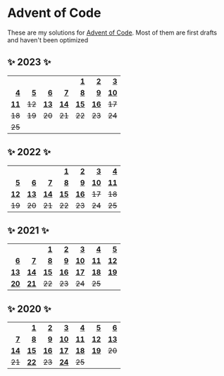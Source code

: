 # Advent of Code

These are my solutions for [Advent of Code][AoC].
Most of them are first drafts and haven't been optimized

[AoC]: https://adventofcode.com/

## ✨ 2023 ✨

|          |          |          |          |          |          |          |
| -------: | -------: | -------: | -------: | -------: | -------: | -------: |
|          |          |          |          | **[1][23-1]** | **[2][23-2]** | **[3][23-3]** |
| **[4][23-4]** | **[5][23-5]** | **[6][23-6]** | **[7][23-7]** | **[8][23-8]** | **[9][23-9]** | **[10][23-10]** |
| **[11][23-11]** | ~~12~~ | **[13][23-13]** | **[14][23-14]** | **[15][23-15]** | **[16][23-16]** | ~~17~~ |
| ~~18~~ | ~~19~~ | ~~20~~ | ~~21~~ | ~~22~~ | ~~23~~ | ~~24~~ |
| ~~25~~ | | | | | | |

[23-1]: 2023/src/bin/day-1.rs
[23-2]: 2023/src/bin/day-2.rs
[23-3]: 2023/src/bin/day-3.rs
[23-4]: 2023/src/bin/day-4.rs
[23-5]: 2023/src/bin/day-5.rs
[23-6]: 2023/src/bin/day-6.rs
[23-7]: 2023/src/bin/day-7.rs
[23-8]: 2023/src/bin/day-8.rs
[23-9]: 2023/src/bin/day-9.rs
[23-10]: 2023/src/bin/day-10.rs
[23-11]: 2023/src/bin/day-11.rs
[23-13]: 2023/src/bin/day-13.rs
[23-14]: 2023/src/bin/day-14.rs
[23-15]: 2023/src/bin/day-15.rs
[23-16]: 2023/src/bin/day-16.rs

## ✨ 2022 ✨

[22-1]: 2022/src/bin/day-1.rs
[22-2]: 2022/src/bin/day-2.rs
[22-3]: 2022/src/bin/day-3.rs
[22-4]: 2022/src/bin/day-4.rs
[22-5]: 2022/src/bin/day-5.rs
[22-6]: 2022/src/bin/day-6.rs
[22-7]: 2022/src/bin/day-7.rs
[22-8]: 2022/src/bin/day-8.rs
[22-9]: 2022/src/bin/day-9.rs
[22-10]: 2022/src/bin/day-10.rs
[22-11]: 2022/src/bin/day-11.rs
[22-12]: 2022/src/bin/day-12.rs
[22-13]: 2022/src/bin/day-13.rs
[22-14]: 2022/src/bin/day-14.rs
[22-15]: 2022/src/bin/day-15.rs
[22-16]: 2022/src/bin/day-16.rs

|          |          |          |          |          |          |          |
| -------: | -------: | -------: | -------: | -------: | -------: | -------: |
|          |          |          | **[1][22-1]** | **[2][22-2]** | **[3][22-3]** | **[4][22-4]** |
| **[5][22-5]** | **[6][22-6]** | **[7][22-7]** | **[8][22-8]** | **[9][22-9]** | **[10][22-10]** | **[11][22-11]** |
| **[12][22-12]** | **[13][22-13]** | **[14][22-14]** | **[15][22-15]** | **[16][22-16]** | ~~17~~ | ~~18~~ |
| ~~19~~ | ~~20~~ | ~~21~~ | ~~22~~ | ~~23~~ | ~~24~~ | ~~25~~ |

## ✨ 2021 ✨

[21-1]: 2021/src/bin/day-1.rs
[21-2]: 2021/src/bin/day-2.rs
[21-3]: 2021/src/bin/day-3.rs
[21-4]: 2021/src/bin/day-4.rs
[21-5]: 2021/src/bin/day-5.rs
[21-6]: 2021/src/bin/day-6.rs
[21-7]: 2021/src/bin/day-7.rs
[21-8]: 2021/src/bin/day-8.rs
[21-9]: 2021/src/bin/day-9.rs
[21-10]: 2021/src/bin/day-10.rs
[21-11]: 2021/src/bin/day-11.rs
[21-12]: 2021/src/bin/day-12.rs
[21-13]: 2021/src/bin/day-13.rs
[21-14]: 2021/src/bin/day-14.rs
[21-15]: 2021/src/bin/day-15.rs
[21-16]: 2021/src/bin/day-16.rs
[21-17]: 2021/src/bin/day-17.rs
[21-18]: 2021/src/bin/day-18.rs
[21-19]: 2021/src/bin/day-19.rs
[21-20]: 2021/src/bin/day-20.rs
[21-21]: 2021/src/bin/day-21.rs

|          |          |          |          |          |          |          |
| -------: | -------: | -------: | -------: | -------: | -------: | -------: |
|          |          |  **[1][21-1]** |  **[2][21-2]** |  **[3][21-3]** |  **[4][21-4]** |  **[5][21-5]** |
|  **[6][21-6]** |  **[7][21-7]** |  **[8][21-8]** |  **[9][21-9]** | **[10][21-10]** | **[11][21-11]** | **[12][21-12]** |
| **[13][21-13]** | **[14][21-14]** | **[15][21-15]** | **[16][21-16]** | **[17][21-17]** | **[18][21-18]** | **[19][21-19]** |
| **[20][21-20]** | **[21][21-21]** | ~~22~~ | ~~23~~ | ~~24~~ | ~~25~~ |  |

## ✨ 2020 ✨

[20-1]: 2020/src/bin/day-1.rs
[20-2]: 2020/src/bin/day-2.rs
[20-3]: 2020/src/bin/day-3.rs
[20-4]: 2020/src/bin/day-4.rs
[20-5]: 2020/src/bin/day-5.rs
[20-6]: 2020/src/bin/day-6.rs
[20-7]: 2020/src/bin/day-7.rs
[20-8]: 2020/src/bin/day-8.rs
[20-9]: 2020/src/bin/day-9.rs
[20-10]: 2020/src/bin/day-10.rs
[20-11]: 2020/src/bin/day-11.rs
[20-12]: 2020/src/bin/day-12.rs
[20-13]: 2020/src/bin/day-13.rs
[20-14]: 2020/src/bin/day-14.rs
[20-15]: 2020/src/bin/day-15.rs
[20-16]: 2020/src/bin/day-16.rs
[20-17]: 2020/src/bin/day-17.rs
[20-18]: 2020/src/bin/day-18.rs
[20-19]: 2020/src/bin/day-19.rs
[20-22]: 2020/src/bin/day-22.rs
[20-24]: 2020/src/bin/day-24.rs

|          |          |          |          |          |          |          |
| -------: | -------: | -------: | -------: | -------: | -------: | -------: |
|          |  **[1][20-1]** |  **[2][20-2]** |  **[3][20-3]** |  **[4][20-4]** |  **[5][20-5]** |  **[6][20-6]** |
|  **[7][20-7]** |  **[8][20-8]** |  **[9][20-9]** | **[10][20-10]** | **[11][20-11]** | **[12][20-12]** | **[13][20-13]** |
| **[14][20-14]** | **[15][20-15]** | **[16][20-16]** | **[17][20-17]** | **[18][20-18]** | **[19][20-19]** | ~~20~~ |
| ~~21~~ | **[22][20-22]** | ~~23~~ | **[24][20-24]** | ~~25~~ |  |  |
